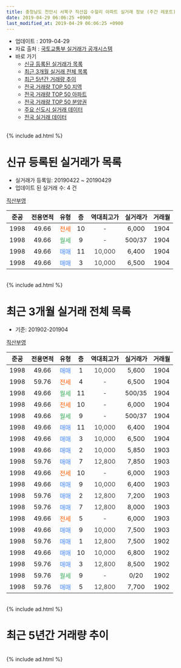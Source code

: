```yaml
---
title: 충청남도 천안시 서북구 직산읍 수헐리 아파트 실거래 정보 (주간 레포트)
date: 2019-04-29 06:06:25 +0900
last_modified_at: 2019-04-29 06:06:25 +0900
---
```


* 업데이트 : 2019-04-29
* 자료 출처 : [국토교통부 실거래가 공개시스템](http://rt.molit.go.kr)
* 바로 가기
    * [신규 등록된 실거래가 목록](#신규-등록된-실거래가-목록)
    * [최근 3개월 실거래 전체 목록](#최근-3개월-실거래-전체-목록)
    * [최근 5년간 거래량 추이](#최근-5년간-거래량-추이)
    * [전국 거래량 TOP 50 지역](https://inasie.github.io/apt-trade-info/최근-3개월-전국에서-가장-거래가-많이-발생한-지역)
    * [전국 거래량 TOP 50 아파트](https://inasie.github.io/apt-trade-info/최근-3개월-전국에서-가장-거래가-많이-발생한-아파트)
    * [전국 거래량 TOP 50 분양권](https://inasie.github.io/apt-trade-info/최근-3개월-전국에서-가장-거래가-많이-발생한-분양권)
    * [주요 신도시 실거래 데이터](https://inasie.github.io/apt-trade-info/주요-신도시)
    * [전국 실거래 데이터](https://inasie.github.io/apt-trade-info/전국)
<br>
{% include ad.html %}
<br>

# 신규 등록된 실거래가 목록
* 실거래가 등록일: 20190422 ~ 20190429
* 업데이트 된 실거래 수: 4 건


[직산부영](https://search.naver.com/search.naver?query=%EC%B6%A9%EC%B2%AD%EB%82%A8%EB%8F%84+%EC%B2%9C%EC%95%88%EC%8B%9C+%EC%84%9C%EB%B6%81%EA%B5%AC+%EC%A7%81%EC%82%B0%EC%9D%8D+%EC%88%98%ED%97%90%EB%A6%AC+%EC%A7%81%EC%82%B0%EB%B6%80%EC%98%81)

|준공|전용면적|유형|층|역대최고가|실거래가|거래월|
|:---:|:---:|:---:|:---:|:---:|:---:|:---:|
|1998|49.66|<span style="color:#ff5a00">전세</span>|10|<span style="color:#444444">-</span>|6,000|1904|
|1998|49.66|<span style="color:#34a853">월세</span>|9|<span style="color:#444444">-</span>|500/37|1904|
|1998|49.66|<span style="color:#4285f3">매매</span>|11|<span style="color:#444444">10,000</span>|6,400|1904|
|1998|49.66|<span style="color:#4285f3">매매</span>|3|<span style="color:#444444">10,000</span>|6,500|1904|


<br>
{% include ad.html %}
<br>

# 최근 3개월 실거래 전체 목록
* 기준: 201902-201904


[직산부영](https://search.naver.com/search.naver?query=%EC%B6%A9%EC%B2%AD%EB%82%A8%EB%8F%84+%EC%B2%9C%EC%95%88%EC%8B%9C+%EC%84%9C%EB%B6%81%EA%B5%AC+%EC%A7%81%EC%82%B0%EC%9D%8D+%EC%88%98%ED%97%90%EB%A6%AC+%EC%A7%81%EC%82%B0%EB%B6%80%EC%98%81)

|준공|전용면적|유형|층|역대최고가|실거래가|거래월|
|:---:|:---:|:---:|:---:|:---:|:---:|:---:|
|1998|49.66|<span style="color:#4285f3">매매</span>|1|<span style="color:#444444">10,000</span>|5,600|1904|
|1998|59.76|<span style="color:#ff5a00">전세</span>|4|<span style="color:#444444">-</span>|6,500|1904|
|1998|49.66|<span style="color:#34a853">월세</span>|11|<span style="color:#444444">-</span>|500/35|1904|
|1998|49.66|<span style="color:#ff5a00">전세</span>|10|<span style="color:#444444">-</span>|6,000|1904|
|1998|49.66|<span style="color:#34a853">월세</span>|9|<span style="color:#444444">-</span>|500/37|1904|
|1998|49.66|<span style="color:#4285f3">매매</span>|11|<span style="color:#444444">10,000</span>|6,400|1904|
|1998|49.66|<span style="color:#4285f3">매매</span>|3|<span style="color:#444444">10,000</span>|6,500|1904|
|1998|49.66|<span style="color:#4285f3">매매</span>|2|<span style="color:#444444">10,000</span>|5,850|1903|
|1998|59.76|<span style="color:#4285f3">매매</span>|7|<span style="color:#444444">12,800</span>|7,850|1903|
|1998|49.66|<span style="color:#ff5a00">전세</span>|10|<span style="color:#444444">-</span>|6,000|1903|
|1998|49.66|<span style="color:#4285f3">매매</span>|9|<span style="color:#444444">10,000</span>|6,400|1903|
|1998|59.76|<span style="color:#4285f3">매매</span>|2|<span style="color:#444444">12,800</span>|7,200|1903|
|1998|59.76|<span style="color:#4285f3">매매</span>|7|<span style="color:#444444">12,800</span>|8,000|1903|
|1998|49.66|<span style="color:#ff5a00">전세</span>|5|<span style="color:#444444">-</span>|6,000|1903|
|1998|49.66|<span style="color:#4285f3">매매</span>|9|<span style="color:#444444">10,000</span>|7,500|1903|
|1998|59.76|<span style="color:#4285f3">매매</span>|1|<span style="color:#444444">12,800</span>|7,500|1902|
|1998|49.66|<span style="color:#4285f3">매매</span>|10|<span style="color:#444444">10,000</span>|6,800|1902|
|1998|59.76|<span style="color:#4285f3">매매</span>|3|<span style="color:#444444">12,800</span>|8,500|1902|
|1998|59.76|<span style="color:#34a853">월세</span>|9|<span style="color:#444444">-</span>|0/20|1902|
|1998|59.76|<span style="color:#4285f3">매매</span>|5|<span style="color:#444444">12,800</span>|7,700|1902|


<br>
{% include ad.html %}
<br>

# 최근 5년간 거래량 추이


<div style="width:100%;">
    <canvas id="deal_progress" height="200"></canvas>
</div>

<script>
new Chart(document.getElementById("deal_progress"), {
    type: 'line',
    data: {
        labels: ['201404','201405','201406','201407','201408','201409','201410','201411','201412','201501','201502','201503','201504','201505','201506','201507','201508','201509','201510','201511','201512','201601','201602','201603','201604','201605','201606','201607','201608','201609','201610','201611','201612','201701','201702','201703','201704','201705','201706','201707','201708','201709','201710','201711','201712','201801','201802','201803','201804','201805','201806','201807','201808','201809','201810','201811','201812','201901','201902','201903','201904'],
        datasets: [{
            label: '매매',
            pointRadius: 1,
            data: [4, 3, 0, 8, 4, 7, 13, 4, 8, 2, 4, 13, 10, 3, 8, 3, 10, 6, 4, 3, 1, 4, 5, 2, 3, 7, 5, 6, 5, 2, 1, 4, 3, 0, 8, 6, 5, 5, 1, 1, 2, 1, 0, 2, 3, 4, 3, 2, 4, 3, 8, 5, 3, 4, 7, 3, 9, 4, 4, 6, 3],
            borderColor: "rgba(255, 201, 14, 1)",
            backgroundColor: "rgba(255, 201, 14, 0.5)",
            fill: false,
            lineTension: 0
        },{
            label: '전월세',
            pointRadius: 1,
            data: [6, 6, 5, 9, 6, 5, 5, 11, 6, 4, 0, 4, 4, 5, 3, 4, 8, 3, 5, 5, 5, 4, 6, 6, 5, 4, 5, 2, 5, 6, 9, 3, 3, 6, 5, 6, 4, 2, 4, 7, 3, 3, 1, 5, 3, 2, 6, 5, 2, 2, 4, 1, 5, 6, 5, 1, 5, 4, 1, 2, 4],
            borderColor: "rgba(0, 141, 185, 1)",
            backgroundColor: "rgba(0, 141, 185, 0.5)",
            fill: false,
            lineTension: 0
        }
        ]
    },
    options: {
        responsive: true,
        title: {
            display: false
        },
        tooltips: {
            mode: 'index',
            intersect: false
        },
        hover: {
            mode: 'nearest',
            intersect: true
        },
        scales: {
            xAxes: [{
                display: true,
                scaleLabel: {
                    display: true,
                    labelString: '년/월'
                }
            }],
            yAxes: [{
                display: true,
                ticks: {
                    suggestedMin: 0,
                },
                scaleLabel: {
                    display: true,
                    labelString: '실거래 수'
                }
            }]
        }
    }
});

</script>


<br>
{% include ad.html %}
<br>

